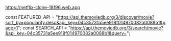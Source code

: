 

https://netflix-clone-18f96.web.app



const FEATURED_API = "https://api.themoviedb.org/3/discover/movie?sort_by=popularity.desc&api_key=04c35731a5ee918f014970082a0088b1&page=1";
const SEARCH_API = "https://api.themoviedb.org/3/search/movie?&api_key=04c35731a5ee918f014970082a0088b1&query=";
